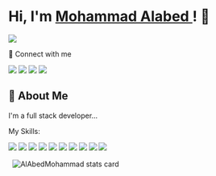# Hi, I'm  <a href="https://www.linkedin.com/in/mohammad-alabed">Mohammad Alabed  </a> ! 👋

<img src="https://media.licdn.com/dms/image/D4E16AQERM1Zadwm8Fg/profile-displaybackgroundimage-shrink_350_1400/0/1694022431271?e=1699488000&v=beta&t=j853eWe03wqVWU0pY6L21pVuZ8Uq2A_ra0HLoZGNrgE" />



🤙 Connect with me

<a href="https://www.linkedin.com/in/mohammad-alabed/"><img src="https://img.shields.io/badge/LinkedIn-0077B5?style=for-the-badge&logo=linkedin&logoColor=white
" /></a>
<a href="mailto: mohammad.raedabed@gmail.com"><img src="https://img.shields.io/badge/Gmail-D14836?style=for-the-badge&logo=gmail&logoColor=white
" /></a>
<a href="https://github.com/AlAbedMohammad"><img src="https://img.shields.io/badge/GitHub-100000?style=for-the-badge&logo=github&logoColor=white
" /></a> 
<a href="https://discord.gg/RMf9JxCb63"><img src="https://img.shields.io/badge/Discord-5865F2?style=for-the-badge&logo=discord&logoColor=white
" /></a>

## 🚀 About Me

I'm a full stack developer...

My Skills:

 <img src="https://img.shields.io/badge/JavaScript-323330?style=for-the-badge&logo=javascript&logoColor=F7DF1E" /> 

<img src="https://img.shields.io/badge/HTML5-E34F26?style=for-the-badge&logo=html5&logoColor=white" />
<img src="https://img.shields.io/badge/CSS3-1572B6?style=for-the-badge&logo=css3&logoColor=white" />
<img src="https://img.shields.io/badge/React-20232A?style=for-the-badge&logo=react&logoColor=61DAFB" />
<img src="https://img.shields.io/badge/Redux-593D88?style=for-the-badge&logo=redux&logoColor=white" />
<img src="https://img.shields.io/badge/Node%20js-339933?style=for-the-badge&logo=nodedotjs&logoColor=white" />
<img src="https://img.shields.io/badge/Postman-FF6C37?style=for-the-badge&logo=Postman&logoColor=white" />
<img src="https://img.shields.io/badge/Express%20js-000000?style=for-the-badge&logo=express&logoColor=white" />
<img src="https://img.shields.io/badge/MongoDB-4EA94B?style=for-the-badge&logo=mongodb&logoColor=white" />
<img src="https://img.shields.io/badge/Visual_Studio-5C2D91?style=for-the-badge&logo=visual%20studio&logoColor=white" />
<br/>



<p>&nbsp;
<img align="center" src="https://github-readme-stats.vercel.app/api?username=AlAbedMohammad&show_icons=true&theme=default&title_color=000000&text_color=000000&bg_color=ffffff&hide_border=true" alt="AlAbedMohammad stats card" /></p>
